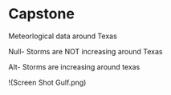 # Capstone
Meteorlogical data around Texas

Null- Storms are NOT increasing around Texas

Alt- Storms are increasing around texas

!(Screen Shot Gulf.png)
